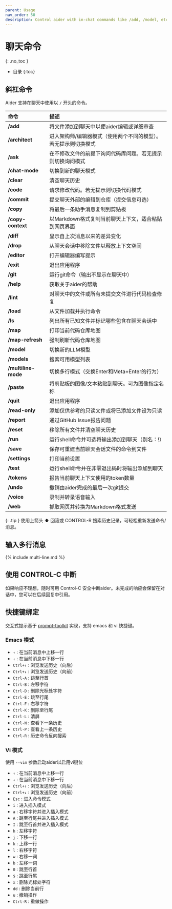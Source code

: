 ```yaml
---
parent: Usage
nav_order: 50
description: Control aider with in-chat commands like /add, /model, etc.
---
```


# 聊天命令
{: .no_toc }

- 目录
{:toc}

## 斜杠命令

Aider 支持在聊天中使用以 `/` 开头的命令。

<!--[[[cog
from aider.commands import get_help_md
cog.out(get_help_md())
]]]-->

| 命令 | 描述 |
|:------|:----------|
| **/add** | 将文件添加到聊天中以便aider编辑或详细审查 |
| **/architect** | 进入架构师/编辑器模式（使用两个不同的模型）。若无提示则切换模式 |
| **/ask** | 在不修改文件的前提下询问代码库问题。若无提示则切换询问模式 |
| **/chat-mode** | 切换到新的聊天模式 |
| **/clear** | 清空聊天历史 |
| **/code** | 请求修改代码。若无提示则切换代码模式 |
| **/commit** | 提交聊天外部的编辑到仓库（提交信息可选） |
| **/copy** | 将最后一条助手消息复制到剪贴板 |
| **/copy-context** | 以Markdown格式复制当前聊天上下文，适合粘贴到网页界面 |
| **/diff** | 显示自上次消息以来的差异变化 |
| **/drop** | 从聊天会话中移除文件以释放上下文空间 |
| **/editor** | 打开编辑器编写提示 |
| **/exit** | 退出应用程序 |
| **/git** | 运行git命令（输出不显示在聊天中） |
| **/help** | 获取关于aider的帮助 |
| **/lint** | 对聊天中的文件或所有未提交文件进行代码检查修复 |
| **/load** | 从文件加载并执行命令 |
| **/ls** | 列出所有已知文件并标记哪些包含在聊天会话中 |
| **/map** | 打印当前代码仓库地图 |
| **/map-refresh** | 强制刷新代码仓库地图 |
| **/model** | 切换新的LLM模型 |
| **/models** | 搜索可用模型列表 |
| **/multiline-mode** | 切换多行模式（交换Enter和Meta+Enter的行为） |
| **/paste** | 将剪贴板的图像/文本粘贴到聊天。可为图像指定名称 |
| **/quit** | 退出应用程序 |
| **/read-only** | 添加仅供参考的只读文件或将已添加文件设为只读 |
| **/report** | 通过GitHub Issue报告问题 |
| **/reset** | 移除所有文件并清空聊天历史 |
| **/run** | 运行shell命令并可选将输出添加到聊天（别名：!） |
| **/save** | 保存可重建当前聊天会话文件的命令到文件 |
| **/settings** | 打印当前设置 |
| **/test** | 运行shell命令并在非零退出码时将输出添加到聊天 |
| **/tokens** | 报告当前聊天上下文使用的token数量 |
| **/undo** | 撤销由aider完成的最后一次git提交 |
| **/voice** | 录制并转录语音输入 |
| **/web** | 抓取网页并转换为Markdown格式发送 |

<!--[[[end]]]-->

{: .tip }
使用上箭头 ⬆ 回滚或 CONTROL-R 搜索历史记录，可轻松重新发送命令/消息。

## 输入多行消息

{% include multi-line.md %}

## 使用 CONTROL-C 中断

如果响应不理想，随时可用 Control-C 安全中断aider。未完成的响应会保留在对话中，您可以在后续回复中引用。

## 快捷键绑定

交互式提示基于 [prompt-toolkit](https://github.com/prompt-toolkit/python-prompt-toolkit) 实现，支持 emacs 和 vi 快捷键。

### Emacs 模式

- `↑` : 在当前消息中上移一行
- `↓` : 在当前消息中下移一行 
- `Ctrl+↑` : 浏览发送历史（向后）
- `Ctrl+↓` : 浏览发送历史（向前）
- `Ctrl-A` : 跳至行首
- `Ctrl-B` : 左移字符
- `Ctrl-D` : 删除光标处字符
- `Ctrl-E` : 跳至行尾
- `Ctrl-F` : 右移字符
- `Ctrl-K` : 删除至行尾
- `Ctrl-L` : 清屏
- `Ctrl-N` : 查看下一条历史
- `Ctrl-P` : 查看上一条历史
- `Ctrl-R` : 历史命令反向搜索


### Vi 模式

使用 `--vim` 参数启动aider以启用vi键位

- `↑` : 在当前消息中上移一行
- `↓` : 在当前消息中下移一行
- `Ctrl+↑` : 浏览发送历史（向后）
- `Ctrl+↓` : 浏览发送历史（向前）
- `Esc` : 进入命令模式
- `i` : 进入插入模式
- `a` : 右移字符并进入插入模式
- `A` : 跳至行尾并进入插入模式
- `I` : 跳至行首并进入插入模式
- `h` : 左移字符
- `j` : 下移一行
- `k` : 上移一行
- `l` : 右移字符
- `w` : 右移一词
- `b` : 左移一词
- `0` : 跳至行首
- `$` : 跳至行尾
- `x` : 删除光标处字符
- `dd` : 删除当前行
- `u` : 撤销操作
- `Ctrl-R` : 重做操作



